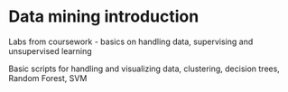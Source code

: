 # Data mining introduction
Labs from coursework - basics on handling data, supervising and unsupervised learning

Basic scripts for handling and visualizing data, clustering, decision trees, Random Forest, SVM
